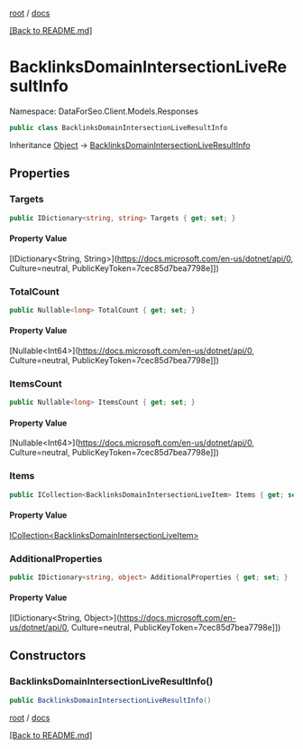 [root](./../ "root") / [docs](./ "docs")

[[Back to README.md]](./../README.md "[Back to README.md]")

# BacklinksDomainIntersectionLiveResultInfo

Namespace: DataForSeo.Client.Models.Responses

```csharp
public class BacklinksDomainIntersectionLiveResultInfo
```

Inheritance [Object](https://docs.microsoft.com/en-us/dotnet/api/Object) → [BacklinksDomainIntersectionLiveResultInfo](./BacklinksDomainIntersectionLiveResultInfo.md)

## Properties

### **Targets**

```csharp
public IDictionary<string, string> Targets { get; set; }
```

#### Property Value

[IDictionary&lt;String, String&gt;](https://docs.microsoft.com/en-us/dotnet/api/0, Culture=neutral, PublicKeyToken=7cec85d7bea7798e]])<br>

### **TotalCount**

```csharp
public Nullable<long> TotalCount { get; set; }
```

#### Property Value

[Nullable&lt;Int64&gt;](https://docs.microsoft.com/en-us/dotnet/api/0, Culture=neutral, PublicKeyToken=7cec85d7bea7798e]])<br>

### **ItemsCount**

```csharp
public Nullable<long> ItemsCount { get; set; }
```

#### Property Value

[Nullable&lt;Int64&gt;](https://docs.microsoft.com/en-us/dotnet/api/0, Culture=neutral, PublicKeyToken=7cec85d7bea7798e]])<br>

### **Items**

```csharp
public ICollection<BacklinksDomainIntersectionLiveItem> Items { get; set; }
```

#### Property Value

[ICollection&lt;BacklinksDomainIntersectionLiveItem&gt;](./BacklinksDomainIntersectionLiveItem.md)<br>

### **AdditionalProperties**

```csharp
public IDictionary<string, object> AdditionalProperties { get; set; }
```

#### Property Value

[IDictionary&lt;String, Object&gt;](https://docs.microsoft.com/en-us/dotnet/api/0, Culture=neutral, PublicKeyToken=7cec85d7bea7798e]])<br>

## Constructors

### **BacklinksDomainIntersectionLiveResultInfo()**

```csharp
public BacklinksDomainIntersectionLiveResultInfo()
```

[root](./../ "root") / [docs](./ "docs")

[[Back to README.md]](./../README.md "[Back to README.md]")